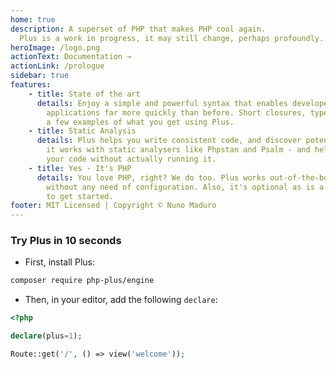 ```yaml
---
home: true
description: A superset of PHP that makes PHP cool again.
  Plus is a work in progress, it may still change, perhaps profoundly.
heroImage: /logo.png
actionText: Documentation →
actionLink: /prologue
sidebar: true
features:
    - title: State of the art
      details: Enjoy a simple and powerful syntax that enables developers to build very complex
        applications far more quickly than before. Short closures, types, enumerations are just
        a few examples of what you get using Plus.
    - title: Static Analysis
      details: Plus helps you write consistent code, and discover potential errors. By default,
        it works with static analysers like Phpstan and Psalm - and helps you finding errors in
        your code without actually running it.
    - title: Yes - It's PHP
      details: You love PHP, right? We do too. Plus works out-of-the-box with any PHP application
        without any need of configuration. Also, it's optional as is a per-file declaration - Painless
        to get started.
footer: MIT Licensed | Copyright © Nuno Maduro
---
```


### Try **Plus** in 10 seconds

- First, install Plus:

```bash
composer require php-plus/engine
```

- Then, in your editor, add the following `declare`:

```php
<?php

declare(plus=1);

Route::get('/', () => view('welcome'));
```
